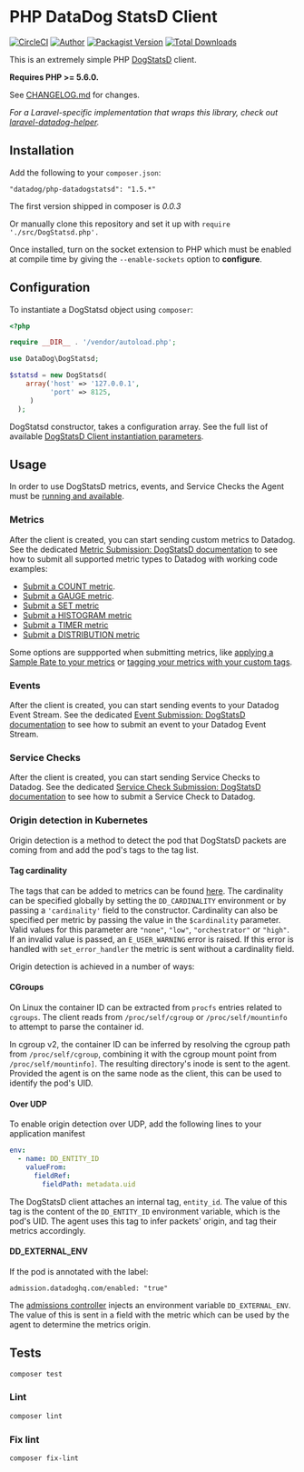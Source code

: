 # PHP DataDog StatsD Client

[![CircleCI](https://circleci.com/gh/DataDog/php-datadogstatsd/tree/master.svg?style=svg)](https://circleci.com/gh/DataDog/php-datadogstatsd/tree/master)
[![Author](https://img.shields.io/badge/author-@datadog-blue.svg?style=flat-square)](https://github.com/datadog)
[![Packagist Version](https://img.shields.io/packagist/v/datadog/php-datadogstatsd.svg?style=flat-square)](https://packagist.org/packages/datadog/php-datadogstatsd)
[![Total Downloads](https://img.shields.io/packagist/dt/datadog/php-datadogstatsd.svg?style=flat-square)](https://packagist.org/packages/datadog/php-datadogstatsd)

This is an extremely simple PHP [DogStatsD](https://docs.datadoghq.com/developers/dogstatsd/?code-lang=php) client.

**Requires PHP >= 5.6.0.**

See [CHANGELOG.md](CHANGELOG.md) for changes.

*For a Laravel-specific implementation that wraps this library, check out [laravel-datadog-helper](https://github.com/chaseconey/laravel-datadog-helper).*

## Installation

Add the following to your `composer.json`:

```
"datadog/php-datadogstatsd": "1.5.*"
```
The first version shipped in composer is *0.0.3*

Or manually clone this repository and set it up with `require './src/DogStatsd.php'.`

Once installed, turn on the socket extension to PHP which must be enabled at compile time by giving the `--enable-sockets` option to **configure**.

## Configuration

To instantiate a DogStatsd object using `composer`:

```php
<?php

require __DIR__ . '/vendor/autoload.php';

use DataDog\DogStatsd;

$statsd = new DogStatsd(
    array('host' => '127.0.0.1',
          'port' => 8125,
     )
  );
```

DogStatsd constructor, takes a configuration array. See the full list of available [DogStatsD Client instantiation parameters](https://docs.datadoghq.com/developers/dogstatsd/?code-lang=php#client-instantiation-parameters).

## Usage

In order to use DogStatsD metrics, events, and Service Checks the Agent must be [running and available](https://docs.datadoghq.com/developers/dogstatsd/?code-lang=php).

### Metrics

After the client is created, you can start sending custom metrics to Datadog. See the dedicated [Metric Submission: DogStatsD documentation](https://docs.datadoghq.com/metrics/dogstatsd_metrics_submission/?code-lang=php) to see how to submit all supported metric types to Datadog with working code examples:

* [Submit a COUNT metric](https://docs.datadoghq.com/metrics/dogstatsd_metrics_submission/?code-lang=php#count).
* [Submit a GAUGE metric](https://docs.datadoghq.com/metrics/dogstatsd_metrics_submission/?code-lang=php#gauge).
* [Submit a SET metric](https://docs.datadoghq.com/metrics/dogstatsd_metrics_submission/?code-lang=php#set)
* [Submit a HISTOGRAM metric](https://docs.datadoghq.com/metrics/dogstatsd_metrics_submission/?code-lang=php#histogram)
* [Submit a TIMER metric](https://docs.datadoghq.com/metrics/dogstatsd_metrics_submission/?code-lang=php#timer)
* [Submit a DISTRIBUTION metric](https://docs.datadoghq.com/metrics/dogstatsd_metrics_submission/?code-lang=php#distribution)

Some options are suppported when submitting metrics, like [applying a Sample Rate to your metrics](https://docs.datadoghq.com/metrics/dogstatsd_metrics_submission/?code-lang=php#metric-submission-options) or [tagging your metrics with your custom tags](https://docs.datadoghq.com/metrics/dogstatsd_metrics_submission/?code-lang=php#metric-tagging).

### Events

After the client is created, you can start sending events to your Datadog Event Stream. See the dedicated [Event Submission: DogStatsD documentation](https://docs.datadoghq.com/developers/events/dogstatsd/?code-lang=php) to see how to submit an event to your Datadog Event Stream.

### Service Checks

After the client is created, you can start sending Service Checks to Datadog. See the dedicated [Service Check Submission: DogStatsD documentation](https://docs.datadoghq.com/developers/service_checks/dogstatsd_service_checks_submission/?code-lang=php) to see how to submit a Service Check to Datadog.

### Origin detection in Kubernetes

Origin detection is a method to detect the pod that DogStatsD packets are coming from and add the pod's tags to the tag list.

#### Tag cardinality

The tags that can be added to metrics can be found [here][tags]. The cardinality can be specified globally by setting the `DD_CARDINALITY`
environment or by passing a `'cardinality'` field to the constructor. Cardinality can also be specified per metric by passing the value
in the `$cardinality` parameter. Valid values for this parameter are `"none"`, `"low"`, `"orchestrator"` or `"high"`. If an invalid 
value is passed, an `E_USER_WARNING` error is raised. If this error is handled with `set_error_handler` the metric is sent without a 
cardinality field.

Origin detection is achieved in a number of ways:

#### CGroups

On Linux the container ID can be extracted from `procfs` entries related to `cgroups`. The client reads from `/proc/self/cgroup` or `/proc/self/mountinfo` to attempt to parse the container id. 

In cgroup v2, the container ID can be inferred by resolving the cgroup path from `/proc/self/cgroup`, combining it with the cgroup mount point from `/proc/self/mountinfo]`. The resulting directory's inode is sent to the agent. Provided the agent is on the same node as the client, this can be used to identify the pod's UID.

#### Over UDP 

To enable origin detection over UDP, add the following lines to your application manifest
```yaml
env:
  - name: DD_ENTITY_ID
    valueFrom:
      fieldRef:
        fieldPath: metadata.uid
```

The DogStatsD client attaches an internal tag, `entity_id`. The value of this tag is the content of the `DD_ENTITY_ID` environment variable, which is the pod's UID.
The agent uses this tag to infer packets' origin, and tag their metrics accordingly.

#### DD_EXTERNAL_ENV

If the pod is annotated with the label:

```
admission.datadoghq.com/enabled: "true"
```

The [admissions controller] injects an environment variable `DD_EXTERNAL_ENV`. 
The value of this is sent in a field with the metric which can be used by the 
agent to determine the metrics origin.

## Tests

```bash
composer test
```

### Lint

```bash
composer lint
```

### Fix lint

```bash
composer fix-lint
```

[admissions controller]: https://docs.datadoghq.com/containers/cluster_agent/admission_controller/?tab=datadogoperator
[tags]: https://docs.datadoghq.com/containers/kubernetes/tag/?tab=datadogoperator

